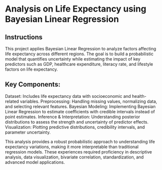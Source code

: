 # Analysis on Life Expectancy using Bayesian Linear Regression
## Instructions
This project applies Bayesian Linear Regression to analyze factors affecting life expectancy across different regions. The goal is to build a probabilistic model that quantifies uncertainty while estimating the impact of key predictors such as GDP, healthcare expenditure, literacy rate, and lifestyle factors on life expectancy.

## Key Components:
Dataset: Includes life expectancy data with socioeconomic and health-related variables.
Preprocessing: Handling missing values, normalizing data, and selecting relevant features.
Bayesian Modeling: Implementing Bayesian Linear Regression to estimate coefficients with credible intervals instead of point estimates.
Inference & Interpretation: Understanding posterior distributions to assess the strength and uncertainty of predictor effects.
Visualization: Plotting predictive distributions, credibility intervals, and parameter uncertainty.

This analysis provides a robust probabilistic approach to understanding life expectancy variations, making it more interpretable than traditional regression models.
These experiences required proficiency in descriptive analysis, data visualization, bivariate correlation, standardization, and advanced model applications. 
